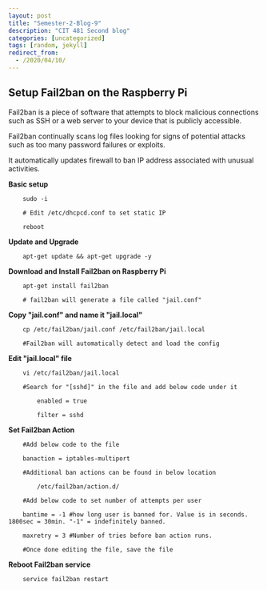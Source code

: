 ```yaml
---
layout: post
title: "Semester-2-Blog-9"
description: "CIT 481 Second blog"
categories: [uncategorized]
tags: [random, jekyll]
redirect_from:
  - /2020/04/10/
---
```


## Setup Fail2ban on the Raspberry Pi

Fail2ban is a piece of software that attempts to block malicious connections such as SSH or a web server to your device that is publicly accessible.

Fail2ban continually scans log files looking for signs of potential attacks such as too many password failures or exploits. 

It automatically updates firewall to ban IP address associated with unusual activities.
        
  __Basic setup__

        sudo -i

        # Edit /etc/dhcpcd.conf to set static IP

        reboot

  __Update and Upgrade__

        apt-get update && apt-get upgrade -y

  __Download and Install Fail2ban on Raspberry Pi__

        apt-get install fail2ban
        
        # fail2ban will generate a file called "jail.conf"

  __Copy "jail.conf" and name it "jail.local"__

        cp /etc/fail2ban/jail.conf /etc/fail2ban/jail.local

        #Fail2ban will automatically detect and load the config

  __Edit "jail.local" file__

        vi /etc/fail2ban/jail.local

        #Search for "[sshd]" in the file and add below code under it

            enabled = true
            
            filter = sshd

  __Set Fail2ban Action__

        #Add below code to the file

        banaction = iptables-multiport

        #Additional ban actions can be found in below location

            /etc/fail2ban/action.d/

        #Add below code to set number of attempts per user

        bantime = -1 #how long user is banned for. Value is in seconds. 1800sec = 30min. "-1" = indefinitely banned.

        maxretry = 3 #Number of tries before ban action runs.

        #Once done editing the file, save the file



  __Reboot Fail2ban service__

        service fail2ban restart


